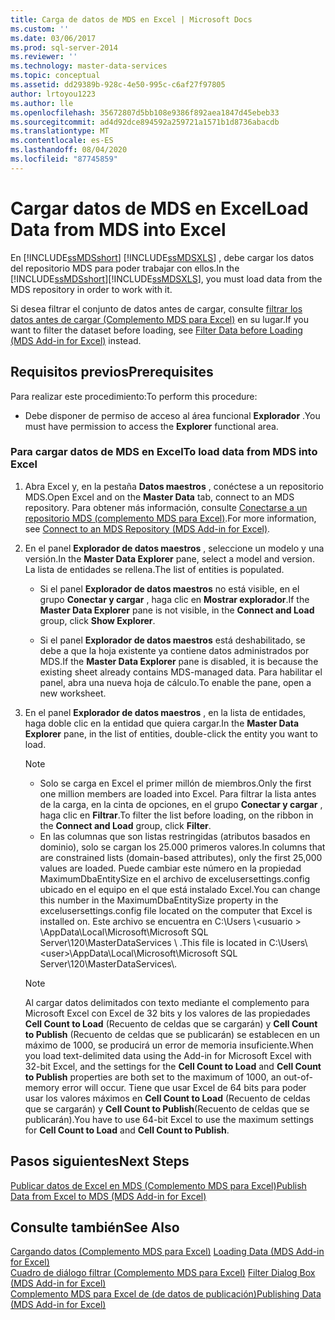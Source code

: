 ```yaml
---
title: Carga de datos de MDS en Excel | Microsoft Docs
ms.custom: ''
ms.date: 03/06/2017
ms.prod: sql-server-2014
ms.reviewer: ''
ms.technology: master-data-services
ms.topic: conceptual
ms.assetid: dd29389b-928c-4e50-995c-c6af27f97805
author: lrtoyou1223
ms.author: lle
ms.openlocfilehash: 35672807d5bb108e9386f892aea1847d45ebeb33
ms.sourcegitcommit: ad4d92dce894592a259721a1571b1d8736abacdb
ms.translationtype: MT
ms.contentlocale: es-ES
ms.lasthandoff: 08/04/2020
ms.locfileid: "87745859"
---
```

# <a name="load-data-from-mds-into-excel"></a><span data-ttu-id="241e1-102">Cargar datos de MDS en Excel</span><span class="sxs-lookup"><span data-stu-id="241e1-102">Load Data from MDS into Excel</span></span>
  <span data-ttu-id="241e1-103">En [!INCLUDE[ssMDSshort](../../includes/ssmdsshort-md.md)] [!INCLUDE[ssMDSXLS](../../includes/ssmdsxls-md.md)] , debe cargar los datos del repositorio MDS para poder trabajar con ellos.</span><span class="sxs-lookup"><span data-stu-id="241e1-103">In the [!INCLUDE[ssMDSshort](../../includes/ssmdsshort-md.md)][!INCLUDE[ssMDSXLS](../../includes/ssmdsxls-md.md)], you must load data from the MDS repository in order to work with it.</span></span>  
  
 <span data-ttu-id="241e1-104">Si desea filtrar el conjunto de datos antes de cargar, consulte [filtrar los datos antes de cargar &#40;Complemento MDS para Excel&#41;](filter-data-before-exporting-mds-add-in-for-excel.md) en su lugar.</span><span class="sxs-lookup"><span data-stu-id="241e1-104">If you want to filter the dataset before loading, see [Filter Data before Loading &#40;MDS Add-in for Excel&#41;](filter-data-before-exporting-mds-add-in-for-excel.md) instead.</span></span>  
  
## <a name="prerequisites"></a><span data-ttu-id="241e1-105">Requisitos previos</span><span class="sxs-lookup"><span data-stu-id="241e1-105">Prerequisites</span></span>  
 <span data-ttu-id="241e1-106">Para realizar este procedimiento:</span><span class="sxs-lookup"><span data-stu-id="241e1-106">To perform this procedure:</span></span>  
  
-   <span data-ttu-id="241e1-107">Debe disponer de permiso de acceso al área funcional **Explorador** .</span><span class="sxs-lookup"><span data-stu-id="241e1-107">You must have permission to access the **Explorer** functional area.</span></span>  
  
### <a name="to-load-data-from-mds-into-excel"></a><span data-ttu-id="241e1-108">Para cargar datos de MDS en Excel</span><span class="sxs-lookup"><span data-stu-id="241e1-108">To load data from MDS into Excel</span></span>  
  
1.  <span data-ttu-id="241e1-109">Abra Excel y, en la pestaña **Datos maestros** , conéctese a un repositorio MDS.</span><span class="sxs-lookup"><span data-stu-id="241e1-109">Open Excel and on the **Master Data** tab, connect to an MDS repository.</span></span> <span data-ttu-id="241e1-110">Para obtener más información, consulte [Conectarse a un repositorio MDS &#40;complemento MDS para Excel&#41;](connect-to-an-mds-repository-mds-add-in-for-excel.md).</span><span class="sxs-lookup"><span data-stu-id="241e1-110">For more information, see [Connect to an MDS Repository &#40;MDS Add-in for Excel&#41;](connect-to-an-mds-repository-mds-add-in-for-excel.md).</span></span>  
  
2.  <span data-ttu-id="241e1-111">En el panel **Explorador de datos maestros** , seleccione un modelo y una versión.</span><span class="sxs-lookup"><span data-stu-id="241e1-111">In the **Master Data Explorer** pane, select a model and version.</span></span> <span data-ttu-id="241e1-112">La lista de entidades se rellena.</span><span class="sxs-lookup"><span data-stu-id="241e1-112">The list of entities is populated.</span></span>  
  
    -   <span data-ttu-id="241e1-113">Si el panel **Explorador de datos maestros** no está visible, en el grupo **Conectar y cargar** , haga clic en **Mostrar explorador**.</span><span class="sxs-lookup"><span data-stu-id="241e1-113">If the **Master Data Explorer** pane is not visible, in the **Connect and Load** group, click **Show Explorer**.</span></span>  
  
    -   <span data-ttu-id="241e1-114">Si el panel **Explorador de datos maestros** está deshabilitado, se debe a que la hoja existente ya contiene datos administrados por MDS.</span><span class="sxs-lookup"><span data-stu-id="241e1-114">If the **Master Data Explorer** pane is disabled, it is because the existing sheet already contains MDS-managed data.</span></span> <span data-ttu-id="241e1-115">Para habilitar el panel, abra una nueva hoja de cálculo.</span><span class="sxs-lookup"><span data-stu-id="241e1-115">To enable the pane, open a new worksheet.</span></span>  
  
3.  <span data-ttu-id="241e1-116">En el panel **Explorador de datos maestros** , en la lista de entidades, haga doble clic en la entidad que quiera cargar.</span><span class="sxs-lookup"><span data-stu-id="241e1-116">In the **Master Data Explorer** pane, in the list of entities, double-click the entity you want to load.</span></span>  
  
    > [!NOTE]  
    >  -   <span data-ttu-id="241e1-117">Solo se carga en Excel el primer millón de miembros.</span><span class="sxs-lookup"><span data-stu-id="241e1-117">Only the first one million members are loaded into Excel.</span></span> <span data-ttu-id="241e1-118">Para filtrar la lista antes de la carga, en la cinta de opciones, en el grupo **Conectar y cargar** , haga clic en **Filtrar**.</span><span class="sxs-lookup"><span data-stu-id="241e1-118">To filter the list before loading, on the ribbon in the **Connect and Load** group, click **Filter**.</span></span>  
    > -   <span data-ttu-id="241e1-119">En las columnas que son listas restringidas (atributos basados en dominio), solo se cargan los 25.000 primeros valores.</span><span class="sxs-lookup"><span data-stu-id="241e1-119">In columns that are constrained lists (domain-based attributes), only the first 25,000 values are loaded.</span></span> <span data-ttu-id="241e1-120">Puede cambiar este número en la propiedad MaximumDbaEntitySize en el archivo de excelusersettings.config ubicado en el equipo en el que está instalado Excel.</span><span class="sxs-lookup"><span data-stu-id="241e1-120">You can change this number in the MaximumDbaEntitySize property in the excelusersettings.config file located on the computer that Excel is installed on.</span></span> <span data-ttu-id="241e1-121">Este archivo se encuentra en C:\Users \\<usuario \> \AppData\Local\Microsoft\Microsoft SQL Server\120\MasterDataServices \\ .</span><span class="sxs-lookup"><span data-stu-id="241e1-121">This file is located in C:\Users\\<user\>\AppData\Local\Microsoft\Microsoft SQL Server\120\MasterDataServices\\.</span></span>  
  
    > [!NOTE]  
    >  <span data-ttu-id="241e1-122">Al cargar datos delimitados con texto mediante el complemento para Microsoft Excel con Excel de 32 bits y los valores de las propiedades **Cell Count to Load** (Recuento de celdas que se cargarán) y **Cell Count to Publish** (Recuento de celdas que se publicarán) se establecen en un máximo de 1000, se producirá un error de memoria insuficiente.</span><span class="sxs-lookup"><span data-stu-id="241e1-122">When you load text-delimited data using the Add-in for Microsoft Excel with 32-bit Excel, and the settings for the **Cell Count to Load** and **Cell Count to Publish** properties are both set to the maximum of 1000, an out-of-memory error will occur.</span></span> <span data-ttu-id="241e1-123">Tiene que usar Excel de 64 bits para poder usar los valores máximos en **Cell Count to Load** (Recuento de celdas que se cargarán) y **Cell Count to Publish**(Recuento de celdas que se publicarán).</span><span class="sxs-lookup"><span data-stu-id="241e1-123">You have to use 64-bit Excel to use the maximum settings for **Cell Count to Load** and **Cell Count to Publish**.</span></span>  
  
## <a name="next-steps"></a><span data-ttu-id="241e1-124">Pasos siguientes</span><span class="sxs-lookup"><span data-stu-id="241e1-124">Next Steps</span></span>  
 [<span data-ttu-id="241e1-125">Publicar datos de Excel en MDS &#40;Complemento MDS para Excel&#41;</span><span class="sxs-lookup"><span data-stu-id="241e1-125">Publish Data from Excel to MDS &#40;MDS Add-in for Excel&#41;</span></span>](import-data-from-excel-to-master-data-services-mds-add-in-for-excel.md)  
  
## <a name="see-also"></a><span data-ttu-id="241e1-126">Consulte también</span><span class="sxs-lookup"><span data-stu-id="241e1-126">See Also</span></span>  
 <span data-ttu-id="241e1-127">[Cargando datos &#40;Complemento MDS para Excel&#41;](overview-exporting-data-to-excel-mds-add-in-for-excel.md) </span><span class="sxs-lookup"><span data-stu-id="241e1-127">[Loading Data &#40;MDS Add-in for Excel&#41;](overview-exporting-data-to-excel-mds-add-in-for-excel.md) </span></span>  
 <span data-ttu-id="241e1-128">[Cuadro de diálogo filtrar &#40;Complemento MDS para Excel&#41;](filter-dialog-box-mds-add-in-for-excel.md) </span><span class="sxs-lookup"><span data-stu-id="241e1-128">[Filter Dialog Box &#40;MDS Add-in for Excel&#41;](filter-dialog-box-mds-add-in-for-excel.md) </span></span>  
 [<span data-ttu-id="241e1-129">Complemento MDS para Excel de &#40;de datos de publicación&#41;</span><span class="sxs-lookup"><span data-stu-id="241e1-129">Publishing Data &#40;MDS Add-in for Excel&#41;</span></span>](overview-importing-data-from-excel-mds-add-in-for-excel.md)  
  
  

